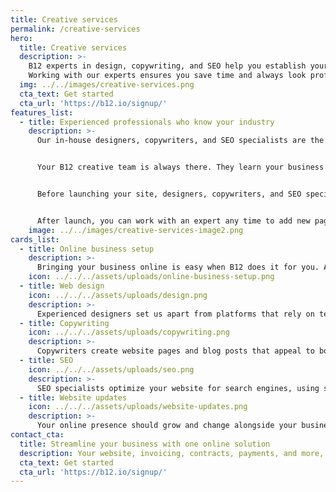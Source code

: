 ```yaml
---
title: Creative services
permalink: /creative-services
hero:
  title: Creative services
  description: >-
    B12 experts in design, copywriting, and SEO help you establish your online presence and improve it as your business evolves.
    Working with our experts ensures you save time and always look professional online. Get assistance with your web design, blog posts, custom forms, contracts, and more.
  img: ../../images/creative-services.png
  cta_text: Get started
  cta_url: 'https://b12.io/signup/'
features_list:
  - title: Experienced professionals who know your industry
    description: >-
      Our in-house designers, copywriters, and SEO specialists are the very best. B12 accepts only the top 2% of experts to our platform and our software helps them work 15x faster.


      Your B12 creative team is always there. They learn your business goals, create an online presence that reaches clients and sells your services, and over time, make the updates you want.


      Before launching your site, designers, copywriters, and SEO specialists customize it to accurately represent your business, meet your industry’s best practices, and add the tools and integrations needed to sell and offer your services.


      After launch, you can work with an expert any time to add new pages or complex integrations to your website, publish content that targets your SEO keywords, and revamp the design and images. A team of professionals is always within with the click of a button.
    image: ../../images/creative-services-image2.png
cards_list:
  - title: Online business setup
    description: >-
      Bringing your business online is easy when B12 does it for you. AI and experts team up to build your online presence and fill it with high-quality design and content, so you’re ready to launch in 30 days.
    icon: ../../../assets/uploads/online-business-setup.png
  - title: Web design
    icon: ../../../assets/uploads/design.png
    description: >-
      Experienced designers set us apart from platforms that rely on templates. We design a professional website that is tailored to your unique business needs and meets your industry’s standards.
  - title: Copywriting
    icon: ../../../assets/uploads/copywriting.png
    description: >-
      Copywriters create website pages and blog posts that appeal to both your visitors and search engines. This relevant content written shows search engines you’re an authority on industry topics and resource to potential clients.
  - title: SEO
    icon: ../../../assets/uploads/seo.png
    description: >-
      SEO specialists optimize your website for search engines, using specific keywords and expanding your online footprint on relevant directories. This can lead to improved search rankings, traffic, and awareness of your firm.
  - title: Website updates
    icon: ../../../assets/uploads/website-updates.png
    description: >-
      Your online presence should grow and change alongside your business. B12 experts are always available to help you with updates, or you can make changes yourself with the user-friendly B12 Editor.
contact_cta:
  title: Streamline your business with one online solution
  description: Your website, invoicing, contracts, payments, and more, all in one place. Try B12 today.
  cta_text: Get started
  cta_url: 'https://b12.io/signup/'
---
```



